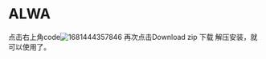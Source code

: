 # ALWA


点击右上角code![1681444357846](https://user-images.githubusercontent.com/82942581/231937353-b24556e5-4341-4def-8317-a7a2e2a1ce4f.jpg)
再次点击Download zip 下载
解压安装，就可以使用了。
